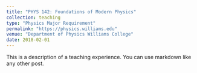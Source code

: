 ```yaml
---
title: "PHYS 142: Foundations of Modern Physics"
collection: teaching
type: "Physics Major Requirement"
permalink: "https://physics.williams.edu"
venue: "Department of Physics Williams College"
date: 2018-02-01
---
```


This is a description of a teaching experience. You can use markdown like any other post.

